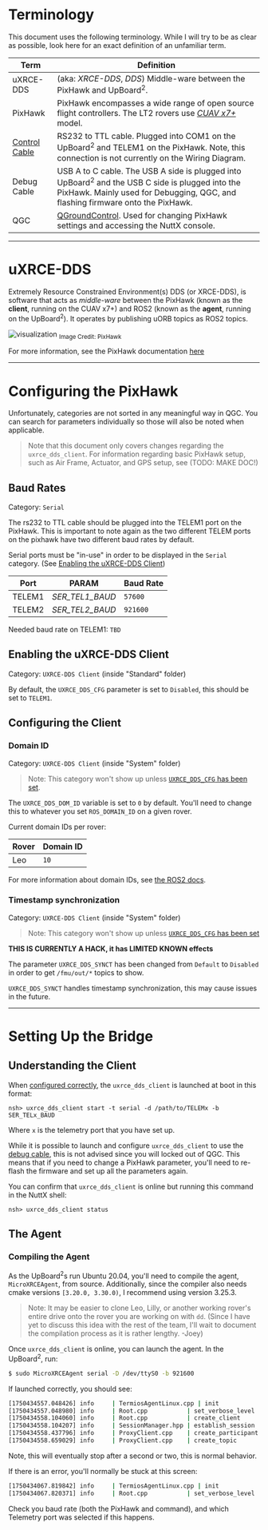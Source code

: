 
# Terminology
This document uses the following terminology. While I will try to be as clear as possible, look here for an exact definition of an unfamiliar term.


| Term              | Definition                                                                                                                                                                                       |
| ----------------- | ------------------------------------------------------------------------------------------------------------------------------------------------------------------------------------------------ |
| uXRCE-DDS         | (aka: *XRCE-DDS*, *DDS*) Middle-ware between the PixHawk and UpBoard<sup>2</sup>.                                                                                                                |
| PixHawk           | PixHawk encompasses a wide range of open source flight controllers. The LT2 rovers use [*CUAV x7+*](https://docs.px4.io/main/en/flight_controller/cuav_x7.html#cuav-x7-flight-controller) model. |
| [Control Cable]() | RS232 to TTL cable. Plugged into COM1 on the UpBoard<sup>2</sup> and TELEM1 on the PixHawk. Note, this connection is not currently on the Wiring Diagram.                                        |
| Debug Cable       | USB A to C cable. The USB A side is plugged into UpBoard<sup>2</sup> and the USB C side is plugged into the PixHawk. Mainly used for Debugging, QGC, and flashing firmware onto the PixHawk.     |
| QGC               | [QGroundControl](https://qgroundcontrol.com/). Used for changing PixHawk settings and accessing the NuttX console.                                                                               |

---
# uXRCE-DDS
Extremely Resource Constrained Environment(s) DDS (or XRCE-DDS), is software that acts as *middle-ware* between the PixHawk (known as the **client**, running on the CUAV x7+) and ROS2 (known as the **agent**, running on the UpBoard<sup>2</sup>). It operates by publishing uORB topics as ROS2 topics.

![visualization](https://docs.px4.io/main/assets/architecture_xrce-dds_ros2.DXSOuyOh.svg)
<sub>Image Credit: PixHawk</sub>

For more information, see the PixHawk documentation [here](https://docs.px4.io/main/en/middleware/uxrce_dds.html)

---
# Configuring the PixHawk
Unfortunately, categories are not sorted in any meaningful way in QGC. You can search for parameters individually so those will also be noted when applicable.
> Note that this document only covers changes regarding the `uxrce_dds_client`. For information regarding basic PixHawk setup, such as Air Frame, Actuator, and GPS setup, see (TODO: MAKE DOC!)
## Baud Rates

Category: `Serial`

The rs232 to TTL cable should be plugged into the TELEM1 port on the PixHawk. This is important to note again as the two different TELEM ports on the pixhawk have two different baud rates by default.

Serial ports must be "in-use" in order to be displayed in the `Serial` category. (See [Enabling the uXRCE-DDS Client](#enabling-the-uxrce-dds-client))


| Port   | PARAM           | Baud Rate |
| ------ | --------------- | --------- |
| TELEM1 | *SER_TEL1_BAUD* | `57600`   |
| TELEM2 | *SER_TEL2_BAUD* | `921600`  |

Needed baud rate on TELEM1: `TBD`

## Enabling the uXRCE-DDS Client

Category: `UXRCE-DDS Client` (inside "Standard" folder)

By default, the `UXRCE_DDS_CFG` parameter is set to `Disabled`, this should be set to `TELEM1`.

## Configuring the Client

### Domain ID

Category: `UXRCE-DDS Client` (inside "System" folder)
> Note: This category won't show up unless [`UXRCE_DDS_CFG` has been set](#enabling-the-uxrce-dds-client).

The `UXRCE_DDS_DOM_ID` variable is set to `0` by default. You'll need to change this to whatever you set `ROS_DOMAIN_ID` on a given rover. 

Current domain IDs per rover:

| Rover | Domain ID |
| ----- | --------- |
| Leo   | `10`      |

For more information about domain IDs, see [the ROS2 docs](https://docs.ros.org/en/foxy/Concepts/About-Domain-ID.html).

### Timestamp synchronization

Category: `UXRCE-DDS Client` (inside "System" folder)
> Note: This category won't show up unless [`UXRCE_DDS_CFG` has been set](#enabling-the-uxrce-dds-client)

 **THIS IS CURRENTLY A HACK, it has LIMITED KNOWN effects**

The parameter `UXRCE_DDS_SYNCT` has been changed from `Default` to `Disabled` in order to get `/fmu/out/*` topics to show.

`UXRCE_DDS_SYNCT` handles timestamp synchronization, this may cause issues in the future.

---
# Setting Up the Bridge

## Understanding the Client
When [configured correctly](#configuring-the-pixhawk), the `uxrce_dds_client` is launched at boot in this format:
```nsh
nsh> uxrce_dds_client start -t serial -d /path/to/TELEMx -b SER_TELx_BAUD
```

Where `x` is the telemetry port that you have set up.

While it is possible to launch and configure `uxrce_dds_client` to use the [debug cable](#terminology), this is not advised since you will locked out of QGC. This means that if you need to change a PixHawk parameter, you'll need to re-flash the firmware and set up all the parameters again.

You can confirm that `uxrce_dds_client` is online but running this command in the NuttX shell:
```nsh
nsh> uxrce_dds_client status
```


## The Agent

### Compiling the Agent
As the UpBoard<sup>2</sup>s run Ubuntu 20.04, you'll need to compile the agent, `MicroXRCEAgent`, from source. Additionally, since the compiler also needs cmake versions `[3.20.0, 3.30.0)`, I recommend using version 3.25.3.

> Note: It may be easier to clone Leo, Lilly, or another working rover's entire drive onto the rover you are working on with `dd`. (Since I have yet to discuss this idea with the rest of the team, I'll wait to document the compilation process as it is rather lengthy. -Joey)

Once `uxrce_dds_client` is online, you can launch the agent. In the UpBoard<sup>2</sup>, run:
```bash
$ sudo MicroXRCEAgent serial -D /dev/ttyS0 -b 921600
```

If launched correctly, you should see:
```bash
[1750434557.048426] info     | TermiosAgentLinux.cpp | init                     | running...             | fd: 3  
[1750434557.048980] info     | Root.cpp           | set_verbose_level        | logger setup           | verbose_level: 4  
[1750434558.104060] info     | Root.cpp           | create_client            | create                 | client_key: 0x00000001, session_id: 0x81  
[1750434558.104207] info     | SessionManager.hpp | establish_session        | session established    | client_key: 0x00000001, address: 1  
[1750434558.437796] info     | ProxyClient.cpp    | create_participant       | participant created    | client_key: 0x00000001, participant_id: 0x001(1)  
[1750434558.659029] info     | ProxyClient.cpp    | create_topic             | topic created          | client_key: 0x00000001, topic_id: 0x800(2), participant_id: 0x001(1)
```

Note, this will eventually stop after a second or two, this is normal behavior.

If there is an error, you'll normally be stuck at this screen:
```bash
[1750434067.819842] info     | TermiosAgentLinux.cpp | init                     | running...             | fd: 3  
[1750434067.820371] info     | Root.cpp           | set_verbose_level        | logger setup           | verbose_level: 4
```

Check you baud rate (both the PixHawk and command), and which Telemetry port was selected if this happens. 

